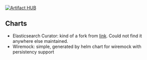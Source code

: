 [![Artifact HUB](https://img.shields.io/endpoint?url=https://artifacthub.io/badge/repository/lebenitza)](https://artifacthub.io/packages/search?repo=lebenitza)

## Charts

* Elasticsearch Curator: kind of a fork from [link](https://github.com/helm/charts/tree/master/stable/elasticsearch-curator). Could not find it anywhere else maintained.
* Wiremock: simple, generated by helm chart for wiremock with persistency support
